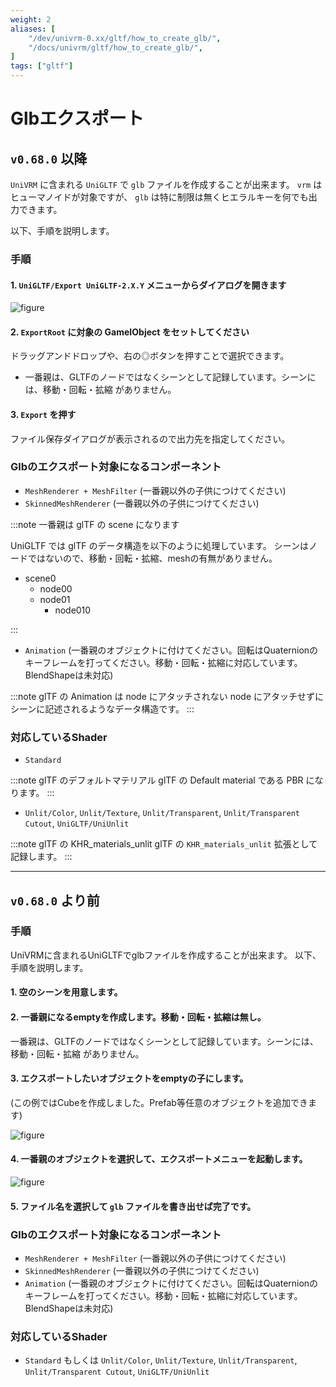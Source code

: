 ```yaml
---
weight: 2
aliases: [
    "/dev/univrm-0.xx/gltf/how_to_create_glb/",
    "/docs/univrm/gltf/how_to_create_glb/", 
]
tags: ["gltf"]
---
```


# Glbエクスポート

## `v0.68.0` 以降

`UniVRM` に含まれる `UniGLTF` で `glb` ファイルを作成することが出来ます。
`vrm` はヒューマノイドが対象ですが、 `glb` は特に制限は無くヒエラルキーを何でも出力できます。

以下、手順を説明します。

### 手順
#### 1. `UniGLTF/Export UniGLTF-2.X.Y` メニューからダイアログを開きます

![figure](/images/unigltf/glb_export_dialog.jpg)

#### 2. `ExportRoot` に対象の GameIObject をセットしてください

ドラッグアンドドロップや、右の◎ボタンを押すことで選択できます。

* 一番親は、GLTFのノードではなくシーンとして記録しています。シーンには、移動・回転・拡縮 がありません。

#### 3. `Export` を押す

ファイル保存ダイアログが表示されるので出力先を指定してください。

### Glbのエクスポート対象になるコンポーネント

* `MeshRenderer + MeshFilter` (一番親以外の子供につけてください)
* `SkinnedMeshRenderer` (一番親以外の子供につけてください)

:::note 一番親は glTF の scene になります

UniGLTF では glTF のデータ構造を以下のように処理しています。
シーンはノードではないので、移動・回転・拡縮、meshの有無がありません。

* scene0
  * node00
  * node01
      * node010

:::

* `Animation` (一番親のオブジェクトに付けてください。回転はQuaternionのキーフレームを打ってください。移動・回転・拡縮に対応しています。BlendShapeは未対応)

:::note glTF の Animation は node にアタッチされない
node にアタッチせずにシーンに記述されるようなデータ構造です。
:::

### 対応しているShader

* `Standard`

:::note glTF のデフォルトマテリアル
glTF の Default material である PBR になります。
:::

* `Unlit/Color`, `Unlit/Texture`, `Unlit/Transparent`, `Unlit/Transparent Cutout`, `UniGLTF/UniUnlit`

:::note glTF の KHR_materials_unlit
glTF の `KHR_materials_unlit` 拡張として記録します。
:::

----

## `v0.68.0` より前

### 手順

UniVRMに含まれるUniGLTFでglbファイルを作成することが出来ます。
以下、手順を説明します。

#### 1. 空のシーンを用意します。


#### 2. 一番親になるemptyを作成します。移動・回転・拡縮は無し。

一番親は、GLTFのノードではなくシーンとして記録しています。シーンには、移動・回転・拡縮 がありません。

#### 3. エクスポートしたいオブジェクトをemptyの子にします。
(この例ではCubeを作成しました。Prefab等任意のオブジェクトを追加できます)

![figure](/images/wiki/root_cube.png)

#### 4. 一番親のオブジェクトを選択して、エクスポートメニューを起動します。

![figure](/images/wiki/menu_unigltf_export.png)

#### 5. ファイル名を選択して `glb` ファイルを書き出せば完了です。

### Glbのエクスポート対象になるコンポーネント

* `MeshRenderer + MeshFilter` (一番親以外の子供につけてください)
* `SkinnedMeshRenderer` (一番親以外の子供につけてください)
* `Animation` (一番親のオブジェクトに付けてください。回転はQuaternionのキーフレームを打ってください。移動・回転・拡縮に対応しています。BlendShapeは未対応)

### 対応しているShader

* `Standard` もしくは `Unlit/Color`, `Unlit/Texture`, `Unlit/Transparent`, `Unlit/Transparent Cutout`, `UniGLTF/UniUnlit`
